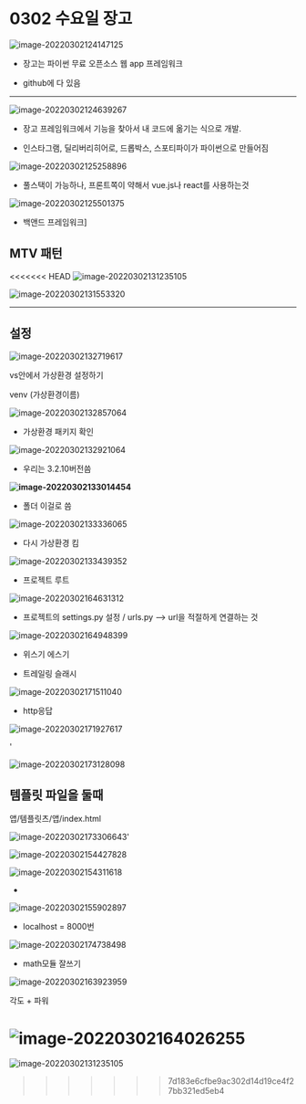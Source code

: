 # 0302 수요일 장고

![image-20220302124147125](0302%20%EC%88%98%EC%9A%94%EC%9D%BC%20%EC%9E%A5%EA%B3%A0.assets/image-20220302124147125.png)

* 장고는 파이썬 무료 오픈소스 웹 app 프레임워크

* github에 다 있음

---

![image-20220302124639267](0302%20%EC%88%98%EC%9A%94%EC%9D%BC%20%EC%9E%A5%EA%B3%A0.assets/image-20220302124639267.png)

* 장고 프레임워크에서 기능을 찾아서 내 코드에 옮기는 식으로 개발.

* 인스타그램, 딜리버리히어로, 드롭박스, 스포티파이가 파이썬으로 만들어짐

![image-20220302125258896](0302%20%EC%88%98%EC%9A%94%EC%9D%BC%20%EC%9E%A5%EA%B3%A0.assets/image-20220302125258896.png)

* 풀스택이 가능하나, 프론트쪽이 약해서 vue.js나 react를 사용하는것

![image-20220302125501375](0302%20%EC%88%98%EC%9A%94%EC%9D%BC%20%EC%9E%A5%EA%B3%A0.assets/image-20220302125501375.png)

* 백앤드 프레임워크]



## MTV 패턴

<<<<<<< HEAD
![image-20220302131235105](0302%20%EC%88%98%EC%9A%94%EC%9D%BC%20%EC%9E%A5%EA%B3%A0.assets/image-20220302131235105.png)

![image-20220302131553320](0302%20%EC%88%98%EC%9A%94%EC%9D%BC%20%EC%9E%A5%EA%B3%A0.assets/image-20220302131553320.png)

----

## 설정

![image-20220302132719617](0302%20%EC%88%98%EC%9A%94%EC%9D%BC%20%EC%9E%A5%EA%B3%A0.assets/image-20220302132719617.png)

vs안에서 가상환경 설정하기

venv (가상환경이름)

![image-20220302132857064](0302%20%EC%88%98%EC%9A%94%EC%9D%BC%20%EC%9E%A5%EA%B3%A0.assets/image-20220302132857064.png)



* 가상환경 패키지 확인

![image-20220302132921064](0302%20%EC%88%98%EC%9A%94%EC%9D%BC%20%EC%9E%A5%EA%B3%A0.assets/image-20220302132921064.png)



* 우리는 3.2.10버전씀

**![image-20220302133014454](0302%20%EC%88%98%EC%9A%94%EC%9D%BC%20%EC%9E%A5%EA%B3%A0.assets/image-20220302133014454.png)**



* 폴더 이걸로 씀

![image-20220302133336065](0302%20%EC%88%98%EC%9A%94%EC%9D%BC%20%EC%9E%A5%EA%B3%A0.assets/image-20220302133336065.png)



* 다시 가상환경 킴

![image-20220302133439352](0302%20%EC%88%98%EC%9A%94%EC%9D%BC%20%EC%9E%A5%EA%B3%A0.assets/image-20220302133439352.png)



* 프로젝트 루트 

![image-20220302164631312](0302%20%EC%88%98%EC%9A%94%EC%9D%BC%20%EC%9E%A5%EA%B3%A0.assets/image-20220302164631312.png)



* 프로젝트의 settings.py 설정  / urls.py --> url을 적절하게 연결하는 것

![image-20220302164948399](0302%20%EC%88%98%EC%9A%94%EC%9D%BC%20%EC%9E%A5%EA%B3%A0.assets/image-20220302164948399.png)



* 위스기 에스기

* 트레일링 슬래시

![image-20220302171511040](0302%20%EC%88%98%EC%9A%94%EC%9D%BC%20%EC%9E%A5%EA%B3%A0.assets/image-20220302171511040.png)

* http응답

![image-20220302171927617](0302%20%EC%88%98%EC%9A%94%EC%9D%BC%20%EC%9E%A5%EA%B3%A0.assets/image-20220302171927617.png)

'



![image-20220302173128098](0302%20%EC%88%98%EC%9A%94%EC%9D%BC%20%EC%9E%A5%EA%B3%A0.assets/image-20220302173128098.png)



## 템플릿 파일을 둘때

앱/템플릿츠/앱/index.html

![image-20220302173306643](0302%20%EC%88%98%EC%9A%94%EC%9D%BC%20%EC%9E%A5%EA%B3%A0.assets/image-20220302173306643.png)'



![image-20220302154427828](0302%20%EC%88%98%EC%9A%94%EC%9D%BC%20%EC%9E%A5%EA%B3%A0.assets/image-20220302154427828.png)





![image-20220302154311618](0302%20%EC%88%98%EC%9A%94%EC%9D%BC%20%EC%9E%A5%EA%B3%A0.assets/image-20220302154311618.png)



* 

![image-20220302155902897](0302%20%EC%88%98%EC%9A%94%EC%9D%BC%20%EC%9E%A5%EA%B3%A0.assets/image-20220302155902897.png)



* localhost = 8000번

![image-20220302174738498](0302%20%EC%88%98%EC%9A%94%EC%9D%BC%20%EC%9E%A5%EA%B3%A0.assets/image-20220302174738498.png)





* math모듈 잘쓰기

![image-20220302163923959](0302%20%EC%88%98%EC%9A%94%EC%9D%BC%20%EC%9E%A5%EA%B3%A0.assets/image-20220302163923959.png)

각도 + 파워

![image-20220302164026255](0302%20%EC%88%98%EC%9A%94%EC%9D%BC%20%EC%9E%A5%EA%B3%A0.assets/image-20220302164026255.png)
=======
![image-20220302131235105](0302%20%EC%88%98%EC%9A%94%EC%9D%BC%20%EC%9E%A5%EA%B3%A0.assets/image-20220302131235105.png)
>>>>>>> 7d183e6cfbe9ac302d14d19ce4f27bb321ed5eb4
